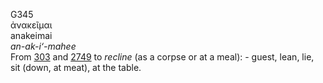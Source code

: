 <body>
  <p>G345<br>  ἀνακεῖμαι  <br> anakeimai  <br><i>an-ak-i‘-mahee </i><br>From <a href="g0303.htm">303</a> and <a href="g2749.htm">2749</a>  to <i>recline</i> (as a corpse or at a meal): - guest, lean, lie, sit (down, at meat), at the table.<br></p>
 </body>